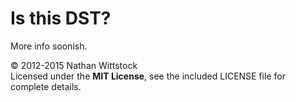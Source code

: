 Is this DST?
============

More info soonish.

&copy; 2012-2015 Nathan Wittstock  
Licensed under the **MIT License**, see the included LICENSE file for
complete details.
